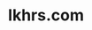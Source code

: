 ---
title: 'lkhrs.com'
url: 'https://www.lkhrs.com'
tags: ['web designer', 'writer', 'freelancer', 'developer']
updatesFeed: 'https://www.lkhrs.com/blog/index.xml'
nsfw: false
rss: true
---